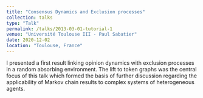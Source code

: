 ```yaml
---
title: "Consensus Dynamics and Exclusion processes"
collection: talks
type: "Talk"
permalink: /talks/2013-03-01-tutorial-1
venue: "Université Toulouse III - Paul Sabatier"
date: 2020-12-02
location: "Toulouse, France"
---
```


I presented a first result linking opinion dynamics with exclusion processes in a random absorbing environment. The lift to token graphs was the central focus of this talk which formed the basis of further discussion regarding the applicability of Markov chain results to complex systems of heterogeneous agents. 
